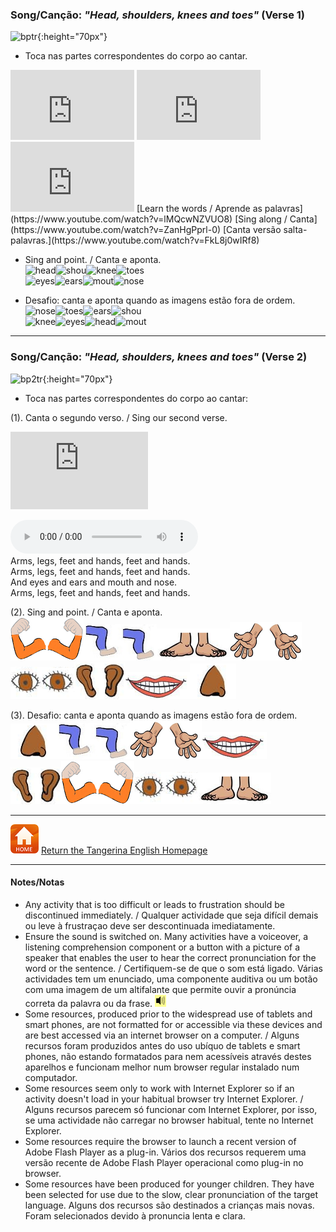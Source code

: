 ### Song/Canção: *"Head, shoulders, knees and toes"*  (Verse 1)  

![bptr](https://1blockatatime.github.io/English/images2/bp_tr.PNG){:height="70px"}  
* Toca nas partes correspondentes do corpo ao cantar.  

<iframe width="198" height="112" src="https://www.youtube.com/embed/lMQcwNZVUO8" frameborder="0" allow="accelerometer; autoplay; clipboard-write; encrypted-media; gyroscope; picture-in-picture" allowfullscreen></iframe> <iframe width="198" height="112" src="https://www.youtube.com/embed/ZanHgPprl-0" frameborder="0" allow="accelerometer; autoplay; clipboard-write; encrypted-media; gyroscope; picture-in-picture" allowfullscreen></iframe> <iframe width="198" height="112" src="https://www.youtube.com/embed/FkL8j0wIRf8" frameborder="0" allow="accelerometer; autoplay; clipboard-write; encrypted-media; gyroscope; picture-in-picture" allowfullscreen></iframe>  
[Learn the words / Aprende as palavras](https://www.youtube.com/watch?v=lMQcwNZVUO8) [Sing along / Canta](https://www.youtube.com/watch?v=ZanHgPprl-0) [Canta versão salta-palavras.](https://www.youtube.com/watch?v=FkL8j0wIRf8)   

* Sing and point. / Canta e aponta.  
![head](https://1blockatatime.github.io/English/images/head.png)![shou](https://1blockatatime.github.io/English/images/shou.png)![knee](https://1blockatatime.github.io/English/images/knee.png)![toes](https://1blockatatime.github.io/English/images/toes.png)  
![eyes](https://1blockatatime.github.io/English/images/eyes.png)![ears](https://1blockatatime.github.io/English/images/ears.png)![mout](https://1blockatatime.github.io/English/images/mout.png)![nose](https://1blockatatime.github.io/English/images/nose.png)  

* Desafio: canta e aponta quando as imagens estão fora de ordem.      
![nose](https://1blockatatime.github.io/English/images/nose.png)![toes](https://1blockatatime.github.io/English/images/toes.png)![ears](https://1blockatatime.github.io/English/images/ears.png)![shou](https://1blockatatime.github.io/English/images/shou.png)  
![knee](https://1blockatatime.github.io/English/images/knee.png)![eyes](https://1blockatatime.github.io/English/images/eyes.png)![head](https://1blockatatime.github.io/English/images/head.png)![mout](https://1blockatatime.github.io/English/images/mout.png)  

***

### Song/Canção: *"Head, shoulders, knees and toes"*  (Verse 2)  

![bp2tr](https://1blockatatime.github.io/English/images2/bp2_tr.PNG){:height="70px"}  
* Toca nas partes correspondentes do corpo ao cantar:  

(1). Canta o segundo verso. / Sing our second verse.  

<iframe width="220" height="124" src="https://www.youtube.com/embed/bghNqyXXGZs" frameborder="0" allow="accelerometer; autoplay; clipboard-write; encrypted-media; gyroscope; picture-in-picture" allowfullscreen></iframe>  

<audio src="audio/hskt_v2.mp3" controls preload></audio>  
Arms, legs, feet and hands, feet and hands.  
Arms, legs, feet and hands, feet and hands.  
And eyes and ears and mouth and nose.  
Arms, legs, feet and hands, feet and hands.  

(2). Sing and point. / Canta e aponta.   
![arms](/images/arms.PNG)![legs](/images/legs.PNG)![feet](/images/feet.PNG)![hands](/images/hands.PNG)  
![eyes](/images/eyes.png)![ears](/images/ears.png)![mout](/images/mout.png)![nose](/images/nose.png)  

(3). Desafio: canta e aponta quando as imagens estão fora de ordem.     
![nose](/images/nose.png)![legs](/images/legs.PNG)![hands](/images/hands.PNG)![mout](/images/mout.png)  
![ears](/images/ears.png)![arms](/images/arms.PNG)![eyes](/images/eyes.png)![feet](/images/feet.PNG)  

***
[![home](/images/home.PNG)](https://tangerina-pt.github.io/English) [Return the Tangerina English Homepage](https://tangerina-pt.github.io/English)

***

#### Notes/Notas
* Any activity that is too difficult or leads to frustration should be discontinued immediately. / Qualquer actividade que seja difícil demais ou leve à frustraçao deve ser descontinuada imediatamente.
* Ensure the sound is switched on. Many activities have a voiceover, a listening comprehension component or a button with a picture of a speaker that enables the user to hear the correct pronunciation for the word or the sentence. / Certifiquem-se de que o som está ligado. Várias actividades tem um enunciado, uma componente auditiva ou um botão com uma imagem de um altifalante que permite ouvir a pronúncia correta da palavra ou da frase. ![spkr2](/images/spkr2.PNG)
* Some resources, produced prior to the widespread use of tablets and smart phones, are not formatted for or accessible via these devices and are best accessed via an internet browser on a computer. / Alguns recursos foram produzidos antes do uso ubíquo de tablets e smart phones, não estando formatados para nem acessíveis através destes aparelhos e funcionam melhor num browser regular instalado num computador.
* Some resources seem only to work with Internet Explorer so if an activity doesn't load in your habitual browser try Internet Explorer. / Alguns recursos parecem só funcionar com Internet Explorer, por isso, se uma actividade não carregar no browser habitual, tente no Internet Explorer.
* Some resources require the browser to launch a recent version of Adobe Flash Player as a plug-in. Vários dos recursos requerem uma versão recente de Adobe Flash Player operacional como plug-in no browser.
* Some resources have been produced for younger children. They have been selected for use due to the slow, clear pronunciation of the target language. Alguns dos recursos são destinados a crianças mais novas. Foram selecionados devido à pronuncia lenta e clara.
